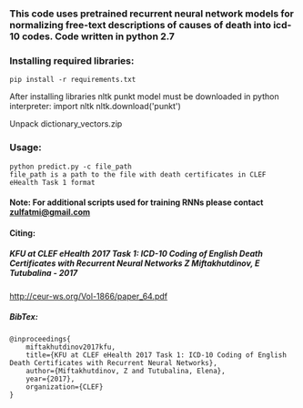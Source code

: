 ### This code uses pretrained recurrent neural network models for normalizing free-text descriptions of causes of death into icd-10 codes. Code written in python 2.7

### Installing required libraries:
    pip install -r requirements.txt

After installing libraries nltk punkt model must be downloaded
    in python interpreter:
        import nltk
        nltk.download('punkt')

Unpack dictionary_vectors.zip

### Usage:
    python predict.py -c file_path
    file_path is a path to the file with death certificates in CLEF eHealth Task 1 format


#### Note: For additional scripts used for training RNNs please contact zulfatmi@gmail.com

#### Citing:
#####  KFU at CLEF eHealth 2017 Task 1: ICD-10 Coding of English Death Certificates with Recurrent Neural Networks Z Miftakhutdinov, E Tutubalina - 2017
  http://ceur-ws.org/Vol-1866/paper_64.pdf
##### BibTex:
    @inproceedings{
        miftakhutdinov2017kfu,
        title={KFU at CLEF eHealth 2017 Task 1: ICD-10 Coding of English Death Certificates with Recurrent Neural Networks},
        author={Miftakhutdinov, Z and Tutubalina, Elena},
        year={2017},
        organization={CLEF}
    }
